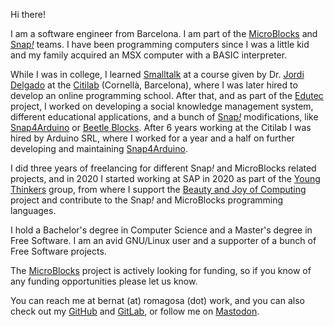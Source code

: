 Hi there!  

I am a software engineer from Barcelona. I am part of the [MicroBlocks](http://microblocks.fun) and [Snap<em>!</em>](http://snap.berkeley.edu) teams. I have been programming computers since I was a little kid and my family acquired an MSX computer with a BASIC interpreter.  

While I was in college, I learned [Smalltalk](http://wiki.c2.com/?SmalltalkLanguage) at a course given by Dr. [Jordi Delgado](https://www.cs.upc.edu/~jdelgado/) at the [Citilab](http://citilab.eu) (Cornellà, Barcelona), where I was later hired to develop an online programming school. After that, and as part of the [Edutec](http://edutec.citilab.eu) project, I worked on developing a social knowledge management system, different educational applications, and a bunch of [Snap<em>!</em>](http://snap.berkeley.edu) modifications, like [Snap4Arduino](https://snap4arduino.rocks) or [Beetle Blocks](https://beetleblocks.com). After 6 years working at the Citilab I was hired by Arduino SRL, where I worked for a year and a half on further developing and maintaining [Snap4Arduino](http://snap4arduino.rocks).  

I did three years of freelancing for different Snap<em>!</em> and MicroBlocks related projects, and in 2020 I started working at SAP in 2020 as part of the [Young Thinkers](https://pages.community.sap.com/topics/young-thinkers) group, from where I support the [Beauty and Joy of Computing](http://bjc.berkeley.edu) project and contribute to the Snap<em>!</em> and MicroBlocks programming languages.

I hold a Bachelor's degree in Computer Science and a Master's degree in Free Software. I am an avid GNU/Linux user and a supporter of a bunch of Free Software projects.  

The [MicroBlocks](http://microblocks.fun) project is actively looking for funding, so if you know of any funding opportunities please let us know.  

You can reach me at bernat (at) romagosa (dot) work, and you can also check out my [GitHub](https://github.com/bromagosa) and [GitLab](https://gitlab.com/bromagosa), or follow me on [Mastodon](https://mastodont.cat/@bromagosa).  
